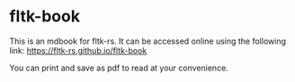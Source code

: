 # fltk-book

This is an mdbook for fltk-rs. It can be accessed online using the following link:
https://fltk-rs.github.io/fltk-book

You can print and save as pdf to read at your convenience.
